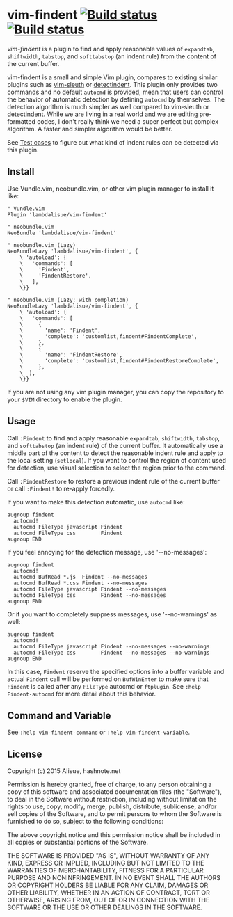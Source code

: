 vim-findent [![Build status](https://travis-ci.org/lambdalisue/vim-findent.svg?branch=master)](https://travis-ci.org/lambdalisue/vim-findent) [![Build status](https://ci.appveyor.com/api/projects/status/p7orkdddc08v4lvk/branch/master?svg=true)](https://ci.appveyor.com/project/lambdalisue/vim-findent/branch/master)
===============================================================================


*vim-findent* is a plugin to find and apply reasonable values of `expandtab`, `shiftwidth`, `tabstop`, and `softtabstop` (an indent rule) from the content of the current buffer.

vim-findent is a small and simple Vim plugin, compares to existing similar plugins such as [vim-sleuth](https://github.com/tpope/vim-sleuth) or [detectindent](https://github.com/ciaranm/detectindent).
This plugin only provides two commands and no default `autocmd` is provided, mean that users can control the behavior of automatic detection by defining `autocmd` by themselves.
The detection algorithm is much simpler as well compared to vim-sleuth or detectindent.
While we are living in a real world and we are editing pre-formatted codes, I don't really think we need a super perfect but complex algorithm.
A faster and simpler algorithm would be better.

See [Test cases](./test/dat) to figure out what kind of indent rules can be detected via this plugin.

Install
-------------------------------------------------------------------------------

Use Vundle.vim, neobundle.vim, or other vim plugin manager to install it like:

```vim
" Vundle.vim
Plugin 'lambdalisue/vim-findent'

" neobundle.vim
NeoBundle 'lambdalisue/vim-findent'

" neobundle.vim (Lazy)
NeoBundleLazy 'lambdalisue/vim-findent', {
	\ 'autoload': {
	\   'commands': [
	\     'Findent',
	\     'FindentRestore',
	\   ],
	\}}

" neobundle.vim (Lazy: with completion)
NeoBundleLazy 'lambdalisue/vim-findent', {
	\ 'autoload': {
	\   'commands': [
	\     {
	\       'name': 'Findent',
	\       'complete': 'customlist,findent#FindentComplete',
	\     },
	\     {
	\       'name': 'FindentRestore',
	\       'complete': 'customlist,findent#FindentRestoreComplete',
	\     },
	\  ],
	\}}
```

If you are not using any vim plugin manager, you can copy the repository to
your `$VIM` directory to enable the plugin.


Usage
-------------------------------------------------------------------------------

Call `:Findent` to find and apply reasonable `expandtab`, `shiftwidth`, `tabstop`, and `softtabstop` (an indent rule) of
the current buffer.
It automatically use a middle part of the content to detect the reasonable indent rule and apply to the local setting (`setlocal`).
If you want to control the region of content used for detection, use visual selection to select the region prior to the command.

Call `:FindentRestore` to restore a previous indent rule of the current buffer or call `:Findent!` to re-apply forcedly.

If you want to make this detection automatic, use `autocmd` like:

```vim
augroup findent
  autocmd!
  autocmd FileType javascript Findent
  autocmd FileType css        Findent
augroup END
```

If you feel annoying for the detection message, use '--no-messages':

```vim
augroup findent
  autocmd!
  autocmd BufRead *.js  Findent --no-messages
  autocmd BufRead *.css Findent --no-messages
  autocmd FileType javascript Findent --no-messages
  autocmd FileType css        Findent --no-messages
augroup END
```

Or if you want to completely suppress messages, use '--no-warnings' as well:

```vim
augroup findent
  autocmd!
  autocmd FileType javascript Findent --no-messages --no-warnings
  autocmd FileType css        Findent --no-messages --no-warnings
augroup END
```

In this case, `Findent` reserve the specified options into a buffer variable and
actual `Findent` call will be performed on `BufWinEnter` to make
sure that `Findent` is called after any `FileType` autocmd or `ftplugin`.
See `:help Findent-autocmd` for more detail about this behavior.

Command and Variable
-------------------------------------------------------------------------------

See `:help vim-findent-command` or `:help vim-findent-variable`.


License
--------------------------------------------------------------------------------
Copyright (c) 2015 Alisue, hashnote.net

Permission is hereby granted, free of charge, to any person obtaining
a copy of this software and associated documentation files
(the "Software"), to deal in the Software without restriction,
including without limitation the rights to use, copy, modify, merge,
publish, distribute, sublicense, and/or sell copies of the Software,
and to permit persons to whom the Software is furnished to do so,
subject to the following conditions:

The above copyright notice and this permission notice shall be
included in all copies or substantial portions of the Software.

THE SOFTWARE IS PROVIDED "AS IS", WITHOUT WARRANTY OF ANY KIND,
EXPRESS OR IMPLIED, INCLUDING BUT NOT LIMITED TO THE WARRANTIES OF
MERCHANTABILITY, FITNESS FOR A PARTICULAR PURPOSE AND NONINFRINGEMENT.
IN NO EVENT SHALL THE AUTHORS OR COPYRIGHT HOLDERS BE LIABLE FOR ANY
CLAIM, DAMAGES OR OTHER LIABILITY, WHETHER IN AN ACTION OF CONTRACT,
TORT OR OTHERWISE, ARISING FROM, OUT OF OR IN CONNECTION WITH THE
SOFTWARE OR THE USE OR OTHER DEALINGS IN THE SOFTWARE.
